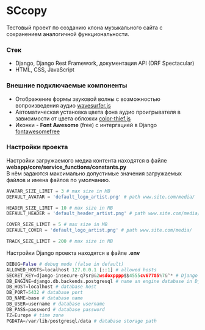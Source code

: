 # SCcopy

Тестовый проект по созданию клона музыкального сайта с сохранением аналогичной функциональности.

### Стек 

* Django, Django Rest Framework, документация API (DRF Spectacular)
* HTML, CSS, JavaScript

### Внешние подключаемые компоненты

* Отображение формы звуковой волны с возможностью вопроизведения аудио [wavesurfer.js](https://wavesurfer-js.org/)  
* Автоматическая установка цвета фона аудио проигрывателя в зависимости от цвета обложки [color-thief.js](https://lokeshdhakar.com/projects/color-thief/) 
* Иконки - **Font Awesome** (free) с интергацией в Django [fontawesomefree](https://fontawesome.com/docs/web/use-with/python-django)   

### Настройки проекта

Настройки загружаемого медиа контента находятся в файле **webapp/core/service_functions/constants.py**  
В нём задаются максимально допустимые значения загружаемых файлов и имена файлов по умолчанию.

``` python
AVATAR_SIZE_LIMIT = 3 # max size in MB
DEFAULT_AVATAR = 'default_logo_artist.png' # path www.site.com/media/

HEADER_SIZE_LIMIT = 10 # max size in MB
DEFAULT_HEADER = 'default_header_artist.png' # path www.site.com/media/

COVER_SIZE_LIMIT = 5 # max size in MB
DEFAULT_COVER = 'default_logo_artist.png' # path www.site.com/media/

TRACK_SIZE_LIMIT = 200 # max size in MB
```

Настройки Django проекта находятся в файле **.env**

``` python
DEBUG=False # debug mode (false in default) 
ALLOWED_HOSTS=localhost 127.0.0.1 [::1] # allowed hosts
SECRET_KEY=django-insecure-q7sr@&2wsdoxpppp$$4555cv67785%7&^* # Django secret key
DB_ENGINE=django.db.backends.postgresql # name an engine database in Django format
DB_HOST=localhost # database host
DB_PORT=5432 # database port
DB_NAME=base # database name
DB_USER=username # database username
DB_PASS=password # database password
TZ=Europe # time zone
PGDATA=/var/lib/postgresql/data # database storage path
```
